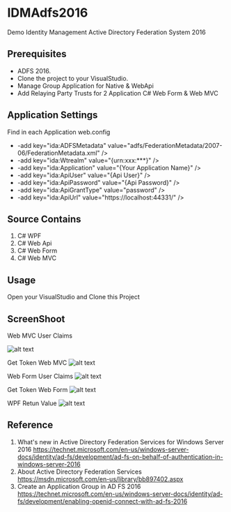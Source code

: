 # IDMAdfs2016
Demo Identity Management Active Directory Federation System 2016

Prerequisites
-------------
* ADFS 2016.
* Clone the project to your VisualStudio.
* Manage Group Application for Native & WebApi
* Add Relaying Party Trusts for 2 Application C# Web Form & Web MVC 

Application Settings
------------ 
Find in each Application web.config
* -add key="ida:ADFSMetadata" value="adfs/FederationMetadata/2007-06/FederationMetadata.xml" />
* -add key="ida:Wtrealm" value="{urn:xxx:***}" /> 
* -add key="ida:Application" value="{Your Application Name}" />
* -add key="ida:ApiUser" value="{Api User}" />
* -add key="ida:ApiPassword" value="{Api Password}" />
* -add key="ida:ApiGrantType" value="password" />
* -add key="ida:ApiUrl" value="https://localhost:44331/" /> 

Source Contains
---------
1. C# WPF
2. C# Web Api
3. C# Web Form
4. C# Web MVC

Usage
-----
Open your VisualStudio and Clone this Project  

ScreenShoot
-------
Web MVC User Claims 

![alt text](https://github.com/ukeenan/IDMAdfs2016/blob/master/Administration%20ADFS%20ScreenShoot/Capture-1.PNG "Return Login Web MVC")

Get Token Web MVC
![alt text](https://github.com/ukeenan/IDMAdfs2016/blob/master/Administration%20ADFS%20ScreenShoot/Capture-4.PNG "-")

Web Form User Claims 
![alt text](https://github.com/ukeenan/IDMAdfs2016/blob/master/Administration%20ADFS%20ScreenShoot/Capture-3.PNG "-")

Get Token Web Form
![alt text](https://github.com/ukeenan/IDMAdfs2016/blob/master/Administration%20ADFS%20ScreenShoot/Capture-2.png "-")

WPF Retun Value
![alt text](https://github.com/ukeenan/IDMAdfs2016/blob/master/Administration%20ADFS%20ScreenShoot/Capture-5.PNG "Return Value WPF")

Reference
---------
1. What's new in Active Directory Federation Services for Windows Server 2016 https://technet.microsoft.com/en-us/windows-server-docs/identity/ad-fs/development/ad-fs-on-behalf-of-authentication-in-windows-server-2016
2. About Active Directory Federation Services https://msdn.microsoft.com/en-us/library/bb897402.aspx
3. Create an Application Group in AD FS 2016  https://technet.microsoft.com/en-us/windows-server-docs/identity/ad-fs/development/enabling-openid-connect-with-ad-fs-2016
